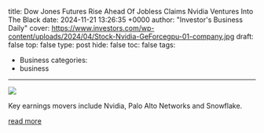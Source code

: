 title: Dow Jones Futures Rise Ahead Of Jobless Claims Nvidia Ventures Into The Black
date: 2024-11-21 13:26:35 +0000
author: "Investor's Business Daily"
cover: https://www.investors.com/wp-content/uploads/2024/04/Stock-Nvidia-GeForcegpu-01-company.jpg
draft: false
top: false
type: post
hide: false
toc: false
tags:
  - Business
categories:
  - business
---

![](https://www.investors.com/wp-content/uploads/2024/04/Stock-Nvidia-GeForcegpu-01-company.jpg)

Key earnings movers include Nvidia, Palo Alto Networks and Snowflake.

[read more](https://www.investors.com/market-trend/stock-market-today/dow-jones-nvidia-stock-nvda-sp500-nasdaq/)
